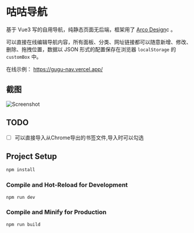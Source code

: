 # 咕咕导航

基于 Vue3 写的自用导航，纯静态页面无后端，框架用了 [Arco Design](https://arco.design/vue/docs/start)c 。

可以直接在线编辑导航内容，所有面板、分类、网址链接都可以随意新增、修改、删除、拖拽位置，数据以 JSON 形式的配置保存在浏览器 `localStorage` 的 `customBox` 中。

在线示例： https://gugu-nav.vercel.app/

## 截图

![Screenshot](https://raw.githubusercontent.com/huiyadanli/gugu-portal/main/docs/screenshot.png)

## TODO

- [ ] 可以直接导入从Chrome导出的书签文件,导入时可以勾选

## Project Setup

```sh
npm install
```

### Compile and Hot-Reload for Development

```sh
npm run dev
```

### Compile and Minify for Production

```sh
npm run build
```
